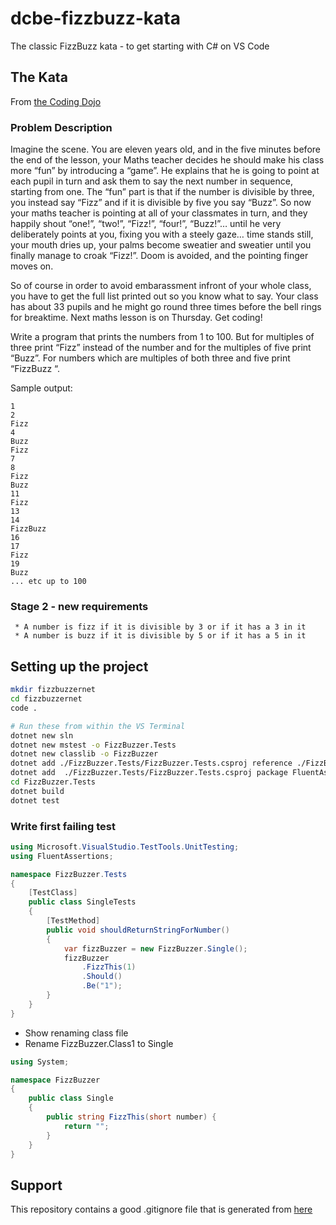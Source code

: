 # dcbe-fizzbuzz-kata

The classic FizzBuzz kata - to get starting with C# on VS Code

## The Kata

From [the Coding Dojo](http://codingdojo.org/kata/FizzBuzz/)

### Problem Description

Imagine the scene. You are eleven years old, and in the five minutes before the end of the lesson, your Maths teacher decides he should make his class more “fun” by introducing a “game”. He explains that he is going to point at each pupil in turn and ask them to say the next number in sequence, starting from one. The “fun” part is that if the number is divisible by three, you instead say “Fizz” and if it is divisible by five you say “Buzz”. So now your maths teacher is pointing at all of your classmates in turn, and they happily shout “one!”, “two!”, “Fizz!”, “four!”, “Buzz!”… until he very deliberately points at you, fixing you with a steely gaze… time stands still, your mouth dries up, your palms become sweatier and sweatier until you finally manage to croak “Fizz!”. Doom is avoided, and the pointing finger moves on.

So of course in order to avoid embarassment infront of your whole class, you have to get the full list printed out so you know what to say. Your class has about 33 pupils and he might go round three times before the bell rings for breaktime. Next maths lesson is on Thursday. Get coding!

Write a program that prints the numbers from 1 to 100. But for multiples of three print “Fizz” instead of the number and for the multiples of five print “Buzz”. For numbers which are multiples of both three and five print “FizzBuzz “.

Sample output:

```text
1
2
Fizz
4
Buzz
Fizz
7
8
Fizz
Buzz
11
Fizz
13
14
FizzBuzz
16
17
Fizz
19
Buzz
... etc up to 100
```

### Stage 2 - new requirements

```text
 * A number is fizz if it is divisible by 3 or if it has a 3 in it
 * A number is buzz if it is divisible by 5 or if it has a 5 in it
```

## Setting up the project

```bash
mkdir fizzbuzzernet
cd fizzbuzzernet
code .

# Run these from within the VS Terminal
dotnet new sln
dotnet new mstest -o FizzBuzzer.Tests
dotnet new classlib -o FizzBuzzer
dotnet add ./FizzBuzzer.Tests/FizzBuzzer.Tests.csproj reference ./FizzBuzzer/FizzBuzzer.csproj
dotnet add  ./FizzBuzzer.Tests/FizzBuzzer.Tests.csproj package FluentAssertions
cd FizzBuzzer.Tests
dotnet build
dotnet test
```

### Write first failing test

```csharp
using Microsoft.VisualStudio.TestTools.UnitTesting;
using FluentAssertions;

namespace FizzBuzzer.Tests
{
    [TestClass]
    public class SingleTests
    {
        [TestMethod]
        public void shouldReturnStringForNumber()
        {
            var fizzBuzzer = new FizzBuzzer.Single();
            fizzBuzzer
                .FizzThis(1)
                .Should()
                .Be("1");
        }
    }
}

```

* Show renaming class file
* Rename FizzBuzzer.Class1 to Single

```csharp
using System;

namespace FizzBuzzer
{
    public class Single
    {
        public string FizzThis(short number) {
            return "";
        }
    }
}
```

## Support

This repository contains a good .gitignore file that is generated from [here](http://gitignore.io/api/csharp,dotnetcore)